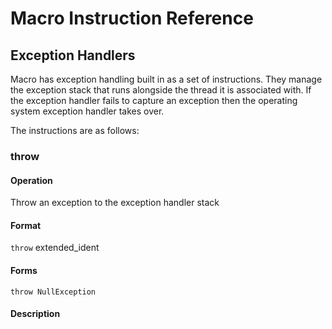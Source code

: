 # Macro Instruction Reference

## Exception Handlers

Macro has exception handling built in as a set of instructions. They manage the exception stack that runs alongside the thread it is associated with. If the exception handler fails to capture an exception then the operating system exception handler takes over.

The instructions are as follows:

### throw
#### Operation
Throw an exception to the exception handler stack
#### Format
`throw` extended_ident
#### Forms
`throw NullException`
#### Description
